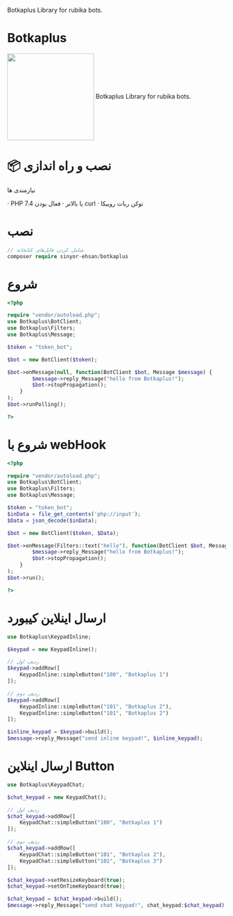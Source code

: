 Botkaplus Library for rubika bots.



# Botkaplus
  <img align="center" width="200" height="200" src="https://rubika.ir/static/images/logo.svg"/>
Botkaplus Library for rubika bots.

# 📦 نصب و راه‌ اندازی

نیازمندی‌ ها

· PHP 7.4 یا بالاتر
· فعال بودن curl
· توکن ربات روبیکا

# نصب

```php
// شامل کردن فایل‌های کتابخانه
composer require sinyor-ehsan/botkaplus
```

# شروع

```php
<?php

require "vendor/autoload.php";
use Botkaplus\BotClient;
use Botkaplus\Filters;
use Botkaplus\Message;

$token = "token_bot";

$bot = new BotClient($token);

$bot->onMessage(null, function(BotClient $bot, Message $message) {
        $message->reply_Message("hello from Botkaplus!");
        $bot->stopPropagation();
    }
);
$bot->runPolling();

?>
```

# شروع با webHook

```php
<?php

require "vendor/autoload.php";
use Botkaplus\BotClient;
use Botkaplus\Filters;
use Botkaplus\Message;

$token = "token_bot";
$inData = file_get_contents('php://input');
$Data = json_decode($inData);

$bot = new BotClient($token, $Data);

$bot->onMessage(Filters::text("hello"), function(BotClient $bot, Message $message) {
        $message->reply_Message("hello from Botkaplus!");
        $bot->stopPropagation();
    }
);
$bot->run();

?>
```

# ارسال اینلاین کیبورد
```php
use Botkaplus\KeypadInline;

$keypad = new KeypadInline();

// ردیف اول
$keypad->addRow([
    KeypadInline::simpleButton("100", "Botkaplus 1")
]);

// ردیف دوم
$keypad->addRow([
    KeypadInline::simpleButton("101", "Botkaplus 2"),
    KeypadInline::simpleButton("101", "Botkaplus 2")
]);

$inline_keypad = $keypad->build();
$message->reply_Message("send inline keypad!", $inline_keypad);
```

# ارسال اینلاین Button
```php
use Botkaplus\KeypadChat;

$chat_keypad = new KeypadChat();

// ردیف اول
$chat_keypad->addRow([
    KeypadChat::simpleButton("100", "Botkaplus 1")
]);

// ردیف دوم
$chat_keypad->addRow([
    KeypadChat::simpleButton("101", "Botkaplus 2"),
    KeypadChat::simpleButton("101", "Botkaplus 3")
]);

$chat_keypad->setResizeKeyboard(true);
$chat_keypad->setOnTimeKeyboard(true);

$chat_keypad = $chat_keypad->build();
$message->reply_Message("send chat keypad!", chat_keypad:$chat_keypad);
```
